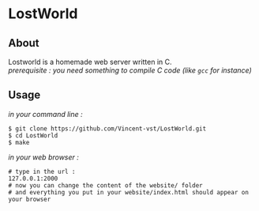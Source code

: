# LostWorld

## About  

Lostworld is a homemade web server written in C.   
*prerequisite : you need something to compile C code (like `gcc` for instance)*   

## Usage  

*in your command line :*  

```
$ git clone https://github.com/Vincent-vst/LostWorld.git
$ cd LostWorld 
$ make
```

*in your web browser :*  

```
# type in the url : 
127.0.0.1:2000
# now you can change the content of the website/ folder
# and everything you put in your website/index.html should appear on your browser
```


